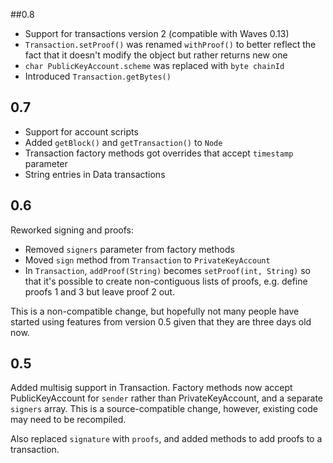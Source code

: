 ##0.8
- Support for transactions version 2 (compatible with Waves 0.13)
- `Transaction.setProof()` was renamed `withProof()` to better reflect the fact that it doesn't modify the object but rather returns new one
- `char PublicKeyAccount.scheme` was replaced with `byte chainId`
- Introduced `Transaction.getBytes()`

## 0.7
- Support for account scripts
- Added `getBlock()` and `getTransaction()` to `Node`
- Transaction factory methods got overrides that accept `timestamp` parameter
- String entries in Data transactions

## 0.6

Reworked signing and proofs:
- Removed `signers` parameter from factory methods
- Moved `sign` method from `Transaction` to `PrivateKeyAccount`
- In `Transaction`, `addProof(String)` becomes `setProof(int, String)` so that it's possible to create non-contiguous lists of proofs, e.g. define proofs 1 and 3 but leave proof 2 out.

This is a non-compatible change, but hopefully not many people have started using features from version 0.5 given that they are three days old now.

## 0.5

Added multisig support in Transaction. Factory methods now accept PublicKeyAccount for `sender` rather than PrivateKeyAccount, and a separate `signers` array. This is a source-compatible change, however, existing code may need to be recompiled.

Also replaced `signature` with `proofs`, and added methods to add proofs to a transaction.
